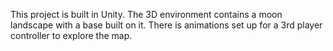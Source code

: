 This project is built in Unity. The 3D environment contains a moon landscape with a base built on it. There is animations set up for a 3rd player controller to explore the map.
